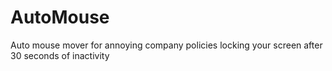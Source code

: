 # AutoMouse
Auto mouse mover for annoying company policies locking your screen after 30 seconds of inactivity
